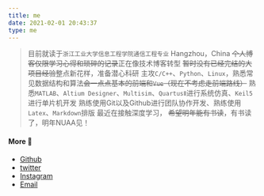 ```yaml
---
title: me
date: 2021-02-01 20:43:37
type: me
---
```


> 目前就读于`浙江工业大学信息工程学院通信工程专业`
> Hangzhou，China
> ~~个人博客仅限学习心得和琐碎的记录~~正在像技术博客转型
> ~~暂时没有已经完结的大项目经验~~整点新花样，准备潜心科研
> 主攻`C/C++`、`Python`、`Linux`，熟悉常见数据结构和算法~~会一点点基本的前端和`Vue`（现在不考虑走前端路线）~~
> 熟悉`MATLAB`、`Altium Designer`、`Multisim`、`QuartusⅡ`进行系统仿真、`Keil5`进行单片机开发
> 熟练使用Git以及Github进行团队协作开发、熟练使用`Latex`、`Markdown`排版
>最近在接触深度学习， ~~希望明年能有书读~~，有书读了，明年NUAA见！

#### More :whale: ####

- [Github][1]
- [twitter][2]
- [Instagram][3]
- [Email][4]

[1]: https://github.com/boom1999
[2]: https://twitter.com/ZhichengLing
[3]: https://www.instagram.com/zhichengling66
[4]: mailto:lingzhicheng66@gmail.com

<!-- markdownlint-disable-file MD026 -->
